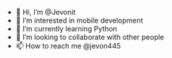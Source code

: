 - 👋 Hi, I’m @Jevonit
- 👀 I’m interested in mobile development
- 🌱 I’m currently learning Python
- 💞️ I’m looking to collaborate with other people
- 📫 How to reach me @jevon445

<!--Jevonit/Jevonit is a ✨ special ✨ repository because its `README.md` (this file) appears on your GitHub profile.
You can click the Preview link to take a look at your changes.-->

